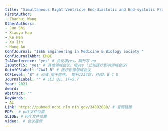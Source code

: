 ```yaml
---
title: "Simultaneous Right Ventricle End-diastolic and End-systolic Frame Identification and Landmark Detection on Echocardiography"
FirstAuthor:
- Zhaohui Wang
OtherAuthors:
- Jun Shi
- Xiaoyu Hao
- Ke Wen
- Xu Jin
- Hong An
ConfJournal: "IEEE Engineering in Medicine & Biology Society "
ConfJournalAbbr: EMBC
IsAConference: "yes" # 会议填yes，期刊写 no
IsOutofCS: "yes" # 其他领域会议，填yes (比如医疗影响领域会议)
OutofCSLabel: "CAAI B" # 医疗影像领域会议
CCFLevel: "B" # 必填,用于排序。 期刊1234区，对应A B C D
JournalLabel: "" # SCI Q1, IF=5.7 
Year: 2021
Award: 
Abstract: ""
KeyWords:
- AI
Link: https://pubmed.ncbi.nlm.nih.gov/34892088/ # 官网链接 
PDF:  # pdf文件位置
SLIDE: # PPT文件位置
video:  # 会议视频
---
```


